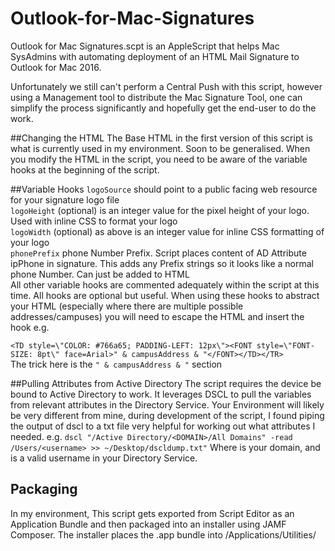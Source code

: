 # Outlook-for-Mac-Signatures

Outlook for Mac Signatures.scpt is an AppleScript that helps Mac SysAdmins with automating deployment of an HTML Mail Signature to Outlook for Mac 2016.

Unfortunately we still can't perform a Central Push with this script, however using a Management tool to distribute the Mac Signature Tool, one can simplify the process significantly and hopefully get the end-user to do the work.

##Changing the HTML
The Base HTML in the first version of this script is what is currently used in my environment. Soon to be generalised.
When you modify the HTML in the script, you need to be aware of the variable hooks at the beginning of the script.

##Variable Hooks
`logoSource` should point to a public facing web resource for your signature logo file<br />
`logoHeight` (optional) is an integer value for the pixel height of your logo. Used with inline CSS to format your logo<br />
`logoWidth` (optional) as above is an integer value for inline CSS formatting of your logo<br />
`phonePrefix` phone Number Prefix. Script places content of AD Attribute ipPhone in signature. This adds any Prefix strings so it looks like a normal phone Number. Can just be added to HTML <br />
All other variable hooks are commented adequately within the script at this time.
All hooks are optional but useful.
When using these hooks to abstract your HTML (especially where there are multiple possible addresses/campuses) you will need to escape the HTML and insert the hook
e.g. 

`<TD style=\"COLOR: #766a65; PADDING-LEFT: 12px\"><FONT style=\"FONT-SIZE: 8pt\" face=Arial>" & campusAddress & "</FONT></TD></TR>`<br />
The trick here is the `" & campusAddress & "` section

##Pulling Attributes from Active Directory
The script requires the device be bound to Active Directory to work. It leverages DSCL to pull the variables from relevant attributes in the Directory Service.
Your Environment will likely be very different from mine, during development of the script, I found piping the output of dscl to a txt file very helpful for working out what attributes I needed.
e.g. `dscl "/Active Directory/<DOMAIN>/All Domains" -read /Users/<username> >> ~/Desktop/dscldump.txt"`
Where <DOMAIN> is your domain, and <username> is a valid username in your Directory Service.


## Packaging

In my environment, This script gets exported from Script Editor as an Application Bundle and then packaged into an installer using JAMF Composer. The installer places the .app bundle into /Applications/Utilities/